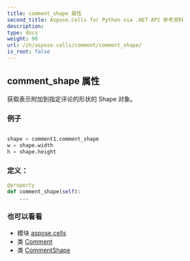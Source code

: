 ```yaml
---
title: comment_shape 属性
second_title: Aspose.Cells for Python via .NET API 参考资料
description:
type: docs
weight: 90
url: /zh/aspose.cells/comment/comment_shape/
is_root: false
---
```

## comment_shape 属性

获取表示附加到指定评论的形状的 Shape 对象。

### 例子

```python

shape = comment1.comment_shape
w = shape.width
h = shape.height

```
### 定义：
```python
@property
def comment_shape(self):
    ...
```

### 也可以看看
* 模块 [aspose.cells](../../)
* 类 [Comment](/cells/python-net/zh/aspose.cells/comment)
* 类 [CommentShape](/cells/python-net/zh/aspose.cells.drawing/commentshape)
